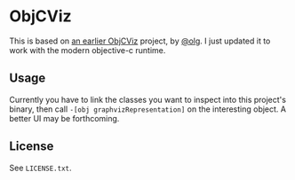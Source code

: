 # ObjCViz

This is based on [an earlier ObjCViz](http://people.no-distance.net/ol/software/objcviz/) project, by [@olg](http://twitter.com/olg). I just updated it to work with the modern objective-c runtime.

## Usage

Currently you have to link the classes you want to inspect into this project's binary, then call `-[obj graphvizRepresentation]` on the interesting object. A better UI may be forthcoming.

## License

See `LICENSE.txt`.